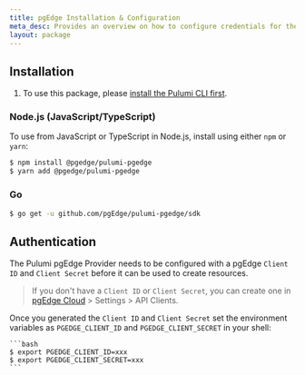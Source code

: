 ```yaml
---
title: pgEdge Installation & Configuration
meta_desc: Provides an overview on how to configure credentials for the Pulumi pgEdge Provider.
layout: package
---
```


## Installation

1. To use this package, please [install the Pulumi CLI first](https://www.pulumi.com/docs/install/).

### Node.js (JavaScript/TypeScript)

To use from JavaScript or TypeScript in Node.js, install using either `npm` or `yarn`:

```bash
$ npm install @pgedge/pulumi-pgedge
$ yarn add @pgedge/pulumi-pgedge
```

### Go

```bash
$ go get -u github.com/pgEdge/pulumi-pgedge/sdk
```

## Authentication

The Pulumi pgEdge Provider needs to be configured with a pgEdge `Client ID` and `Client Secret` before it can be used to create resources.

> If you don't have a `Client ID` or `Client Secret`, you can create one in [pgEdge Cloud](https://app.pgedge.com/) > Settings > API Clients.

Once you generated the `Client ID` and `Client Secret` set the environment variables as `PGEDGE_CLIENT_ID` and `PGEDGE_CLIENT_SECRET` in your shell:

    ```bash
    $ export PGEDGE_CLIENT_ID=xxx
    $ export PGEDGE_CLIENT_SECRET=xxx
    ```